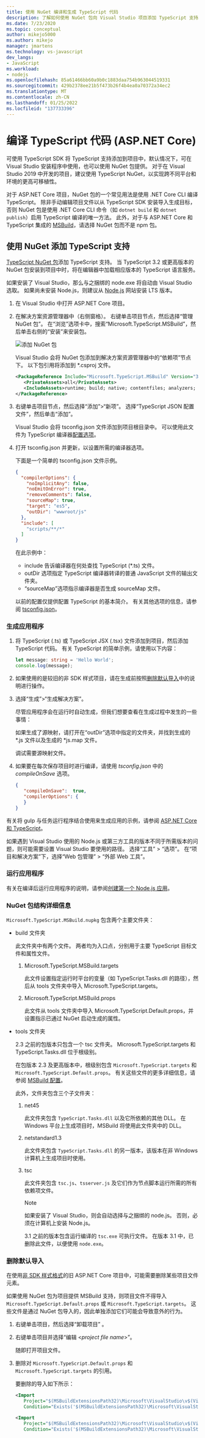 ```yaml
---
title: 使用 NuGet 编译和生成 TypeScript 代码
description: 了解如何使用 NuGet 包向 Visual Studio 项目添加 TypeScript 支持。
ms.date: 7/23/2020
ms.topic: conceptual
author: mikejo5000
ms.author: mikejo
manager: jmartens
ms.technology: vs-javascript
dev_langs:
- JavaScript
ms.workload:
- nodejs
ms.openlocfilehash: 85a61466bb60a9b0c1883daa754b963044519331
ms.sourcegitcommit: 429b2378ee21b5f473b26f4b4ea0a70372a34ec2
ms.translationtype: MT
ms.contentlocale: zh-CN
ms.lasthandoff: 01/25/2022
ms.locfileid: "137733396"
---
```

# <a name="compile-typescript-code-aspnet-core"></a>编译 TypeScript 代码 (ASP.NET Core)

可使用 TypeScript SDK 将 TypeScript 支持添加到项目中，默认情况下，可在 Visual Studio 安装程序中使用，也可以使用 NuGet 包提供。 对于在 Visual Studio 2019 中开发的项目，建议使用 TypeScript NuGet，以实现跨不同平台和环境的更高可移植性。

对于 ASP.NET Core 项目，NuGet 包的一个常见用法是使用 .NET Core CLI 编译 TypeScript。 除非手动编辑项目文件以从 TypeScript SDK 安装导入生成目标，否则 NuGet 包是使用 .NET Core CLI 命令（如 `dotnet build` 和 `dotnet publish`）启用 TypeScript 编译的唯一方法。 此外，对于与 ASP.NET Core 和 TypeScript 集成的 [MSBuild](https://www.staging-typescript.org/docs/handbook/compiler-options-in-msbuild.html)，请选择 NuGet 包而不是 npm 包。

## <a name="add-typescript-support-with-nuget"></a>使用 NuGet 添加 TypeScript 支持

[TypeScript NuGet 包](https://www.nuget.org/packages/Microsoft.TypeScript.MSBuild)添加 TypeScript 支持。 当 TypeScript 3.2 或更高版本的 NuGet 包安装到项目中时，将在编辑器中加载相应版本的 TypeScript 语言服务。

如果安装了 Visual Studio，那么与之捆绑的 node.exe 将自动由 Visual Studio 选取。 如果尚未安装 Node.js，则建议从 [Node.js](https://nodejs.org/en/download/) 网站安装 LTS 版本。

1. 在 Visual Studio 中打开 ASP.NET Core 项目。

1. 在解决方案资源管理器中（右侧窗格）。 右键单击项目节点，然后选择“管理 NuGet 包”。 在“浏览”选项卡中，搜索“Microsoft.TypeScript.MSBuild”，然后单击右侧的“安装”来安装包。

   ![添加 NuGet 包](../javascript/media/aspnet-core-ts-nuget.png)

   Visual Studio 会将 NuGet 包添加到解决方案资源管理器中的“依赖项”节点下。 以下包引用将添加到 *.csproj 文件。

   ```xml
   <PackageReference Include="Microsoft.TypeScript.MSBuild" Version="3.9.7">
      <PrivateAssets>all</PrivateAssets>
      <IncludeAssets>runtime; build; native; contentfiles; analyzers; buildtransitive</IncludeAssets>
   </PackageReference>
   ```

1. 右键单击项目节点，然后选择“添加”>“新项”。 选择“TypeScript JSON 配置文件”，然后单击“添加”。

   Visual Studio 会将 tsconfig.json 文件添加到项目根目录中。 可以使用此文件为 TypeScript 编译器[配置选项](https://www.typescriptlang.org/docs/handbook/tsconfig-json.html)。

1. 打开 tsconfig.json 并更新，以设置所需的编译器选项。

   下面是一个简单的 tsconfig.json 文件示例。

   ```json
   {
     "compilerOptions": {
       "noImplicitAny": false,
       "noEmitOnError": true,
       "removeComments": false,
       "sourceMap": true,
       "target": "es5",
       "outDir": "wwwroot/js"
     },
     "include": [
       "scripts/**/*"
     ]
   }
   ```

   在此示例中：
   - include 告诉编译器在何处查找 TypeScript (*.ts) 文件。
   - outDir 选项指定 TypeScript 编译器转译的普通 JavaScript 文件的输出文件夹。
   - “sourceMap”选项指示编译器是否生成 sourceMap 文件。

   以前的配置仅提供配置 TypeScript 的基本简介。 有关其他选项的信息，请参阅 [tsconfig.json](https://www.typescriptlang.org/docs/handbook/tsconfig-json.html)。

### <a name="build-the-application"></a>生成应用程序

1. 将 TypeScript (.ts) 或 TypeScript JSX (.tsx) 文件添加到项目，然后添加 TypeScript 代码。 有关 TypeScript 的简单示例，请使用以下内容：

   ```typescript
   let message: string = 'Hello World';
   console.log(message);
   ```

1. 如果使用的是较旧的非 SDK 样式项目，请在生成前按照[删除默认导入](#remove-default-imports)中的说明进行操作。

1. 选择“生成”>“生成解决方案”。

   尽管应用程序会在运行时自动生成，但我们想要查看在生成过程中发生的一些事情：

   如果生成了源映射，请打开在“outDir”选项中指定的文件夹，并找到生成的 *.js 文件以及生成的 *js.map 文件。

   调试需要源映射文件。

1. 如果要在每次保存项目时进行编译，请使用 *tsconfig.json* 中的 *compileOnSave* 选项。

   ```json
   {
      "compileOnSave":  true,
      "compilerOptions": {
      }
   }
   ```

有关将 gulp 与任务运行程序结合使用来生成应用的示例，请参阅 [ASP.NET Core 和 TypeScript](https://www.typescriptlang.org/docs/handbook/asp-net-core.html)。

如果遇到 Visual Studio 使用的 Node.js 或第三方工具的版本不同于所需版本的问题，则可能需要设置 Visual Studio 要使用的路径。 选择“工具” > “选项”。 在“项目和解决方案”下，选择“Web 包管理” > “外部 Web 工具”。

### <a name="run-the-application"></a>运行应用程序

有关在编译后运行应用程序的说明，请参阅[创建第一个 Node.js 应用](/visualstudio/ide/quickstart-nodejs?toc=%2Fvisualstudio%2Fjavascript%2Ftoc.json#run-the-application)。

### <a name="nuget-package-structure-details"></a>NuGet 包结构详细信息

`Microsoft.TypeScript.MSBuild.nupkg` 包含两个主要文件夹：

- build 文件夹

    此文件夹中有两个文件。
    两者均为入口点，分别用于主要 TypeScript 目标文件和属性文件。

    1. Microsoft.TypeScript.MSBuild.targets

        此文件设置指定运行时平台的变量（如 TypeScript.Tasks.dll 的路径），然后从 tools 文件夹中导入 Microsoft.TypeScript.targets。

    2. Microsoft.TypeScript.MSBuild.props

        此文件从 tools 文件夹中导入 Microsoft.TypeScript.Default.props，并设置指示已通过 NuGet 启动生成的属性。

- tools 文件夹

    2\.3 之前的包版本只包含一个 tsc 文件夹。 Microsoft.TypeScript.targets 和 TypeScript.Tasks.dll 位于根级别。

    在包版本 2.3 及更高版本中，根级别包含 `Microsoft.TypeScript.targets` 和 `Microsoft.TypeScript.Default.props`。 有关这些文件的更多详细信息，请参阅 [MSBuild 配置](https://www.typescriptlang.org/docs/handbook/compiler-options-in-msbuild.html)。

    此外，文件夹包含三个子文件夹：

    1. net45

        此文件夹包含 `TypeScript.Tasks.dll` 以及它所依赖的其他 DLL。
        在 Windows 平台上生成项目时，MSBuild 将使用此文件夹中的 DLL。

    2. netstandard1.3

        此文件夹包含 `TypeScript.Tasks.dll` 的另一版本，该版本在非 Windows 计算机上生成项目时使用。

    3. tsc

        此文件夹包含 `tsc.js`、`tsserver.js` 及它们作为节点脚本运行所需的所有依赖项文件。

        > [!NOTE]
        > 如果安装了 Visual Studio，则会自动选择与之捆绑的 node.js。 否则，必须在计算机上安装 Node.js。

        3\.1 之前的版本包含运行编译的 `tsc.exe` 可执行文件。 在版本 3.1 中，已删除此文件，以便使用 `node.exe`。

### <a name="remove-default-imports"></a>删除默认导入

在使用[非 SDK 样式格式](/nuget/resources/check-project-format)的旧 ASP.NET Core 项目中，可能需要删除某些项目文件元素。

如果使用 NuGet 包为项目提供 MSBuild 支持，则项目文件不得导入 `Microsoft.TypeScript.Default.props` 或 `Microsoft.TypeScript.targets`。 这些文件是通过 NuGet 包导入的，因此单独添加它们可能会导致意外的行为。

1. 右键单击项目，然后选择“卸载项目”  。

1. 右键单击项目并选择“编辑 \<*project file name*\>”。

   随即打开项目文件。

1. 删除对 `Microsoft.TypeScript.Default.props` 和 `Microsoft.TypeScript.targets` 的引用。

   要删除的导入如下所示：

   ```xml
   <Import
      Project="$(MSBuildExtensionsPath32)\Microsoft\VisualStudio\v$(VisualStudioVersion)\TypeScript\Microsoft.TypeScript.Default.props"
      Condition="Exists('$(MSBuildExtensionsPath32)\Microsoft\VisualStudio\v$(VisualStudioVersion)\TypeScript\Microsoft.TypeScript.Default.props')" />

   <Import
      Project="$(MSBuildExtensionsPath32)\Microsoft\VisualStudio\v$(VisualStudioVersion)\TypeScript\Microsoft.TypeScript.targets"
      Condition="Exists('$(MSBuildExtensionsPath32)\Microsoft\VisualStudio\v$(VisualStudioVersion)\TypeScript\Microsoft.TypeScript.targets')" />
   ```
